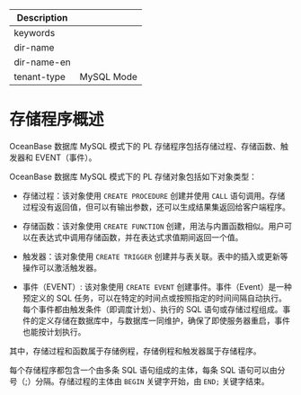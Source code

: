 | Description   |                 |
|---------------|-----------------|
| keywords      |                 |
| dir-name      |                 |
| dir-name-en   |                 |
| tenant-type   | MySQL Mode      |

# 存储程序概述

OceanBase 数据库 MySQL 模式下的 PL 存储程序包括存储过程、存储函数、触发器和 EVENT（事件）。

OceanBase 数据库 MySQL 模式下的 PL 存储对象包括如下对象类型：

* 存储过程：该对象使用 `CREATE PROCEDURE` 创建并使用 `CALL` 语句调用。存储过程没有返回值，但可以有输出参数，还可以生成结果集返回给客户端程序。

* 存储函数：该对象使用 `CREATE FUNCTION` 创建，用法与内置函数相似。用户可以在表达式中调用存储函数，并在表达式求值期间返回一个值。

* 触发器：该对象使用 `CREATE TRIGGER` 创建并与表关联。表中的插入或更新等操作可以激活触发器。

* 事件（EVENT）: 该对象使用 `CREATE EVENT` 创建事件。事件（Event）是一种预定义的 SQL 任务，可以在特定的时间点或按照指定的时间间隔自动执行。每个事件都由触发条件（即调度计划）、执行的 SQL 语句或存储过程组成。事件的定义存储在数据库中，与数据库一同维护，确保了即使服务器重启，事件也能按计划执行。

其中，存储过程和函数属于存储例程，存储例程和触发器属于存储程序。

每个存储程序都包含一个由多条 SQL 语句组成的主体，每条 SQL 语句可以由分号（;）分隔。存储过程的主体由 `BEGIN` 关键字开始，由 `END;` 关键字结束。
